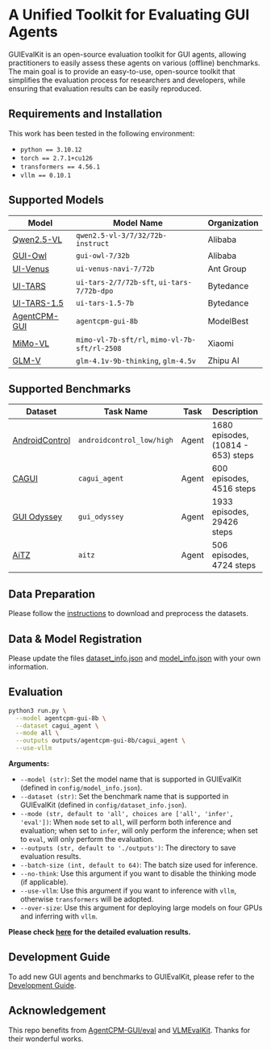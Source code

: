 # A Unified Toolkit for Evaluating GUI Agents

GUIEvalKit is an open-source evaluation toolkit for GUI agents, allowing practitioners to easily assess these agents on various (offline) benchmarks. The main goal is to provide an easy-to-use, open-source toolkit that simplifies the evaluation process for researchers and developers, while ensuring that evaluation results can be easily reproduced.

## Requirements and Installation

This work has been tested in the following environment:
* `python == 3.10.12`
* `torch == 2.7.1+cu126`
* `transformers == 4.56.1`
* `vllm == 0.10.1`

## Supported Models

| Model                                                   | Model Name                                    | Organization |
|---------------------------------------------------------|-----------------------------------------------|--------------|
| [Qwen2.5-VL](https://github.com/QwenLM/Qwen2.5-VL)      | `qwen2.5-vl-3/7/32/72b-instruct`              | Alibaba      |
| [GUI-Owl](https://github.com/X-PLUG/MobileAgent)        | `gui-owl-7/32b`                               | Alibaba      |
| [UI-Venus](https://github.com/inclusionAI/UI-Venus)     | `ui-venus-navi-7/72b`                         | Ant Group    |
| [UI-TARS](https://github.com/bytedance/UI-TARS)         | `ui-tars-2/7/72b-sft`, `ui-tars-7/72b-dpo`    | Bytedance    |
| [UI-TARS-1.5](https://github.com/bytedance/UI-TARS)     | `ui-tars-1.5-7b`                              | Bytedance    |
| [AgentCPM-GUI](https://github.com/OpenBMB/AgentCPM-GUI) | `agentcpm-gui-8b`                             | ModelBest    |
| [MiMo-VL](https://github.com/XiaomiMiMo/MiMo-VL)        | `mimo-vl-7b-sft/rl`, `mimo-vl-7b-sft/rl-2508` | Xiaomi       |
| [GLM-V](https://github.com/zai-org/GLM-V)               | `glm-4.1v-9b-thinking`, `glm-4.5v`            | Zhipu AI     |

## Supported Benchmarks

| Dataset                                                                                          | Task Name                  | Task      | Description                        |
|--------------------------------------------------------------------------------------------------|----------------------------|-----------|------------------------------------|
| [AndroidControl](https://github.com/google-research/google-research/tree/master/android_control) | `androidcontrol_low/high`  | Agent     | 1680 episodes, (10814 - 653) steps |
| [CAGUI](https://huggingface.co/datasets/openbmb/CAGUI)                                           | `cagui_agent`              | Agent     | 600 episodes, 4516 steps           |
| [GUI Odyssey](https://github.com/OpenGVLab/GUI-Odyssey)                                          | `gui_odyssey`              | Agent     | 1933 episodes, 29426 steps         |
| [AiTZ](https://github.com/IMNearth/CoAT)                                                         | `aitz`                     | Agent     | 506 episodes, 4724 steps           |

## Data Preparation

Please follow the [instructions](./data/README.md) to download and preprocess the datasets.

## Data & Model Registration

Please update the files [dataset_info.json](./config/dataset_info.json) and [model_info.json](./config/model_info.json) with your own information.

## Evaluation

```bash
python3 run.py \
  --model agentcpm-gui-8b \
  --dataset cagui_agent \
  --mode all \
  --outputs outputs/agentcpm-gui-8b/cagui_agent \
  --use-vllm
```
**Arguments:**
- `--model (str)`: Set the model name that is supported in GUIEvalKit (defined in `config/model_info.json`).
- `--dataset (str)`: Set the benchmark name that is supported in GUIEvalKit (defined in `config/dataset_info.json`).
- `--mode (str, default to 'all', choices are ['all', 'infer', 'eval'])`: When `mode` set to `all`, will perform both inference and evaluation; when set to `infer`, will only perform the inference; when set to `eval`, will only perform the evaluation.
- `--outputs (str, default to './outputs')`: The directory to save evaluation results.
- `--batch-size (int, default to 64)`: The batch size used for inference.
- `--no-think`: Use this argument if you want to disable the thinking mode (if applicable).
- `--use-vllm`: Use this argument if you want to inference with `vllm`, otherwise `transformers` will be adopted.
- `--over-size`: Use this argument for deploying large models on four GPUs and inferring with `vllm`. 

**Please check [here](./docs/results.md) for the detailed evaluation results.**

## Development Guide

To add new GUI agents and benchmarks to GUIEvalKit, please refer to the [Development Guide](./docs/development.md).

## Acknowledgement

This repo benefits from [AgentCPM-GUI/eval](https://github.com/OpenBMB/AgentCPM-GUI/tree/main/eval) and [VLMEvalKit](https://github.com/open-compass/VLMEvalKit). Thanks for their wonderful works.
